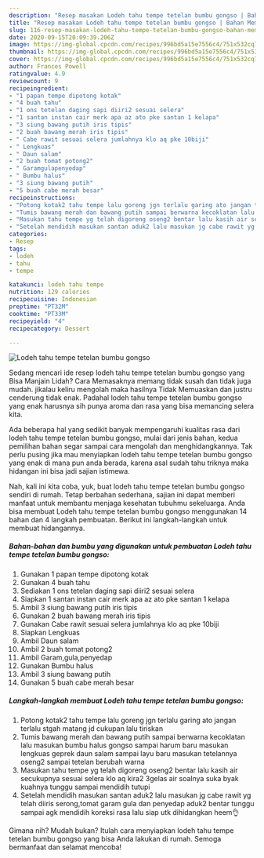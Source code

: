 ```yaml
---
description: "Resep masakan Lodeh tahu tempe tetelan bumbu gongso | Bahan Membuat Lodeh tahu tempe tetelan bumbu gongso Yang Enak Dan Mudah"
title: "Resep masakan Lodeh tahu tempe tetelan bumbu gongso | Bahan Membuat Lodeh tahu tempe tetelan bumbu gongso Yang Enak Dan Mudah"
slug: 116-resep-masakan-lodeh-tahu-tempe-tetelan-bumbu-gongso-bahan-membuat-lodeh-tahu-tempe-tetelan-bumbu-gongso-yang-enak-dan-mudah
date: 2020-09-15T20:09:39.206Z
image: https://img-global.cpcdn.com/recipes/996bd5a15e7556c4/751x532cq70/lodeh-tahu-tempe-tetelan-bumbu-gongso-foto-resep-utama.jpg
thumbnail: https://img-global.cpcdn.com/recipes/996bd5a15e7556c4/751x532cq70/lodeh-tahu-tempe-tetelan-bumbu-gongso-foto-resep-utama.jpg
cover: https://img-global.cpcdn.com/recipes/996bd5a15e7556c4/751x532cq70/lodeh-tahu-tempe-tetelan-bumbu-gongso-foto-resep-utama.jpg
author: Frances Powell
ratingvalue: 4.9
reviewcount: 9
recipeingredient:
- "1 papan tempe dipotong kotak"
- "4 buah tahu"
- "1 ons tetelan daging sapi diiri2 sesuai selera"
- "1 santan instan cair merk apa az ato pke santan 1 kelapa"
- "3 siung bawang putih iris tipis"
- "2 buah bawang merah iris tipis"
- " Cabe rawit sesuai selera jumlahnya klo aq pke 10biji"
- " Lengkuas"
- " Daun salam"
- "2 buah tomat potong2"
- " Garamgulapenyedap"
- " Bumbu halus"
- "3 siung bawang putih"
- "5 buah cabe merah besar"
recipeinstructions:
- "Potong kotak2 tahu tempe lalu goreng jgn terlalu garing ato jangan terlalu stgah matang jd cukupan lalu tiriskan"
- "Tumis bawang merah dan bawang putih sampai berwarna kecoklatan lalu masukan bumbu halus gongso sampai harum baru masukan lengkuas geprek daun salam sampai layu baru masukan tetelannya oseng2 sampai tetelan berubah warna"
- "Masukan tahu tempe yg telah digoreng oseng2 bentar lalu kasih air secukupnya sesuai selera klo aq kira2 3gelas air soalnya suka byak kuahnya tunggu sampai mendidih tutupi"
- "Setelah mendidih masukan santan aduk2 lalu masukan jg cabe rawit yg telah diiris serong,tomat garam gula dan penyedap aduk2 bentar tunggu sampai agk mendidih koreksi rasa lalu siap utk dihidangkan heem👌"
categories:
- Resep
tags:
- lodeh
- tahu
- tempe

katakunci: lodeh tahu tempe 
nutrition: 129 calories
recipecuisine: Indonesian
preptime: "PT32M"
cooktime: "PT33M"
recipeyield: "4"
recipecategory: Dessert

---
```



![Lodeh tahu tempe tetelan bumbu gongso](https://img-global.cpcdn.com/recipes/996bd5a15e7556c4/751x532cq70/lodeh-tahu-tempe-tetelan-bumbu-gongso-foto-resep-utama.jpg)

Sedang mencari ide resep lodeh tahu tempe tetelan bumbu gongso yang Bisa Manjain Lidah? Cara Memasaknya memang tidak susah dan tidak juga mudah. jikalau keliru mengolah maka hasilnya Tidak Memuaskan dan justru cenderung tidak enak. Padahal lodeh tahu tempe tetelan bumbu gongso yang enak harusnya sih punya aroma dan rasa yang bisa memancing selera kita.



Ada beberapa hal yang sedikit banyak mempengaruhi kualitas rasa dari lodeh tahu tempe tetelan bumbu gongso, mulai dari jenis bahan, kedua pemilihan bahan segar sampai cara mengolah dan menghidangkannya. Tak perlu pusing jika mau menyiapkan lodeh tahu tempe tetelan bumbu gongso yang enak di mana pun anda berada, karena asal sudah tahu triknya maka hidangan ini bisa jadi sajian istimewa.


Nah, kali ini kita coba, yuk, buat lodeh tahu tempe tetelan bumbu gongso sendiri di rumah. Tetap berbahan sederhana, sajian ini dapat memberi manfaat untuk membantu menjaga kesehatan tubuhmu sekeluarga. Anda bisa membuat Lodeh tahu tempe tetelan bumbu gongso menggunakan 14 bahan dan 4 langkah pembuatan. Berikut ini langkah-langkah untuk membuat hidangannya.

<!--inarticleads1-->

##### Bahan-bahan dan bumbu yang digunakan untuk pembuatan Lodeh tahu tempe tetelan bumbu gongso:

1. Gunakan 1 papan tempe dipotong kotak
1. Gunakan 4 buah tahu
1. Sediakan 1 ons tetelan daging sapi diiri2 sesuai selera
1. Siapkan 1 santan instan cair merk apa az ato pke santan 1 kelapa
1. Ambil 3 siung bawang putih iris tipis
1. Gunakan 2 buah bawang merah iris tipis
1. Gunakan  Cabe rawit sesuai selera jumlahnya klo aq pke 10biji
1. Siapkan  Lengkuas
1. Ambil  Daun salam
1. Ambil 2 buah tomat potong2
1. Ambil  Garam,gula,penyedap
1. Gunakan  Bumbu halus
1. Ambil 3 siung bawang putih
1. Gunakan 5 buah cabe merah besar




<!--inarticleads2-->

##### Langkah-langkah membuat Lodeh tahu tempe tetelan bumbu gongso:

1. Potong kotak2 tahu tempe lalu goreng jgn terlalu garing ato jangan terlalu stgah matang jd cukupan lalu tiriskan
1. Tumis bawang merah dan bawang putih sampai berwarna kecoklatan lalu masukan bumbu halus gongso sampai harum baru masukan lengkuas geprek daun salam sampai layu baru masukan tetelannya oseng2 sampai tetelan berubah warna
1. Masukan tahu tempe yg telah digoreng oseng2 bentar lalu kasih air secukupnya sesuai selera klo aq kira2 3gelas air soalnya suka byak kuahnya tunggu sampai mendidih tutupi
1. Setelah mendidih masukan santan aduk2 lalu masukan jg cabe rawit yg telah diiris serong,tomat garam gula dan penyedap aduk2 bentar tunggu sampai agk mendidih koreksi rasa lalu siap utk dihidangkan heem👌




Gimana nih? Mudah bukan? Itulah cara menyiapkan lodeh tahu tempe tetelan bumbu gongso yang bisa Anda lakukan di rumah. Semoga bermanfaat dan selamat mencoba!

